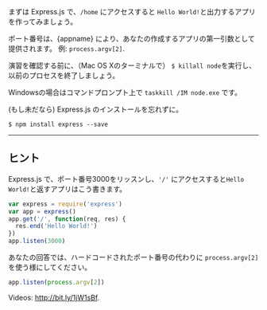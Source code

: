 まずは Express.js で、`/home` にアクセスすると `Hello World!`と出力するアプリを作ってみましょう。

ポート番号は、{appname} により、あなたの作成するアプリの第一引数として提供されます。
例: `process.argv[2]`.

演習を確認する前に、（Mac OS Xのターミナルで） `$ killall node`を実行し、以前のプロセスを終了しましょう。

Windowsの場合はコマンドプロンプト上で `taskkill /IM node.exe` です。

(もし未だなら) Express.js のインストールを忘れずに。
```
$ npm install express --save
```

-----------------------------

## ヒント

Express.js で、ポート番号3000をリッスンし、`'/'` にアクセスすると`Hello World!`と返すアプリはこう書きます。

```js
var express = require('express')
var app = express()
app.get('/', function(req, res) {
  res.end('Hello World!')
})
app.listen(3000)
```

あなたの回答では、ハードコードされたポート番号の代わりに `process.argv[2]` を使う様にしてください。

```js
app.listen(process.argv[2])
```

Videos: http://bit.ly/1jW1sBf.
